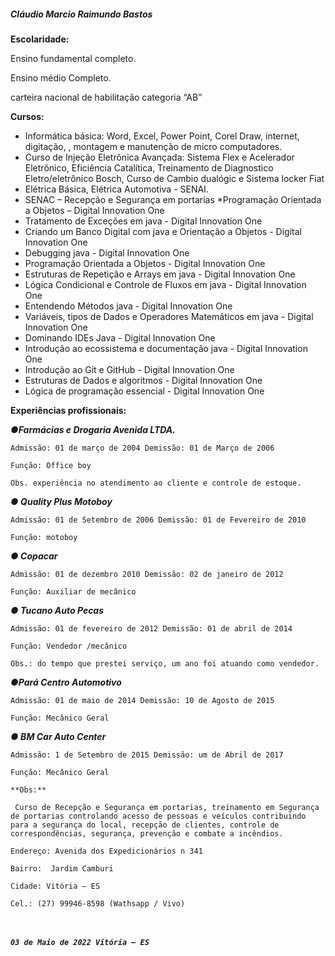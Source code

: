 ##### **Cláudio Marcio Raimundo Bastos**

**Escolaridade:**

Ensino fundamental completo. 

Ensino médio Completo. 

carteira nacional de habilitação categoria    “AB”

**Cursos:**

- Informática básica: Word, Excel, Power Point, Corel Draw, internet, digitação, , montagem e manutenção de micro computadores.
- Curso de Injeção Eletrônica Avançada: Sistema   Flex e Acelerador Eletrônico, Eficiência Catalítica, Treinamento de Diagnostico Eletro/eletrônico Bosch, Curso de Cambio dualógic e Sistema locker Fiat
- Elétrica Básica, Elétrica Automotiva - SENAI.
- SENAC – Recepção e Segurança em portarias *Programação Orientada a Objetos – Digital Innovation One
- Tratamento de Exceções em java - Digital Innovation One
- Criando um Banco Digital com java e Orientação a Objetos - Digital Innovation One
- Debugging java - Digital Innovation One
- Programação Orientada a Objetos - Digital Innovation One
- Estruturas de Repetição e Arrays em java - Digital Innovation One
- Lógica Condicional e Controle de Fluxos em java - Digital Innovation One
- Entendendo Métodos java - Digital Innovation One
- Variáveis, tipos de Dados e Operadores Matemáticos em java - Digital Innovation One
- Dominando IDEs Java - Digital Innovation One
- Introdução ao ecossistema e documentação java - Digital Innovation One
- Introdução ao Git e GitHub - Digital Innovation One
- Estruturas de Dados e algoritmos - Digital Innovation One
- Lógica de programação essencial - Digital Innovation One



**Experiências profissionais:**

***●Farmácias e Drogaria Avenida LTDA.***

`Admissão: 01 de março de 2004 Demissão: 01 de Março de 2006 `

`Função: Office boy `

`Obs. experiência no atendimento ao cliente e controle de estoque.`

***● Quality Plus Motoboy***

`Admissão: 01 de Setembro de 2006 Demissão: 01 de Fevereiro de 2010 `

`Função: motoboy`

***● Copacar***

`Admissão: 01 de dezembro 2010 Demissão: 02 de janeiro de 2012 `

`Função: Auxiliar de mecânico`

***● Tucano Auto Pecas***

`Admissão: 01 de fevereiro de 2012 Demissão: 01 de abril de 2014 `

`Função: Vendedor /mecânico `

`Obs.: do tempo que prestei serviço, um ano foi atuando como vendedor.`

***●Pará Centro Automotivo***

`Admissão: 01 de maio de 2014 Demissão: 10 de Agosto de 2015 `

`Função: Mecânico Geral`

***● BM Car Auto Center***

`Admissão: 1 de Setembro de 2015 Demissão: um de Abril de 2017 `

`Função: Mecânico Geral`



`**Obs:**`

` Curso de Recepção e Segurança em portarias, treinamento em Segurança de portarias controlando acesso de pessoas e veículos contribuindo para a segurança do local, recepção de clientes, controle de correspondências, segurança, prevenção e combate a incêndios.`



`Endereço: Avenida dos Expedicionários n 341`

`Bairro:  Jardim Camburi` 

`Cidade: Vitória – ES` 

`Cel.: (27) 99946-8598 (Wathsapp / Vivo)` 

​											

​											***`03 de Maio de 2022 Vitória – ES`***